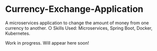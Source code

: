 # Currency-Exchange-Application
A microservices application to change the amount of money from one currency to another.
○ Skills Used: Microservices, Spring Boot, Docker, Kubernetes.


Work in progress. Will appear here soon!
